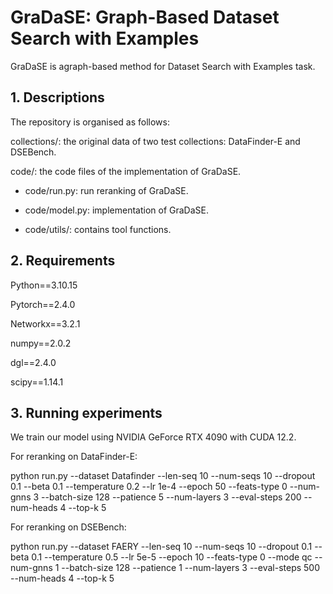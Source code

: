 # GraDaSE: Graph-Based Dataset Search with Examples

GraDaSE is agraph-based method for Dataset Search with Examples task.

[//]: # (We provide the implementaion of GraDaSE based on the official PyTorch implementation of HGB&#40;https://github.com/THUDM/HGB&#41;)

## 1. Descriptions
The repository is organised as follows:

collections/: the original data of two test collections: DataFinder-E and DSEBench.

code/: the code files of the implementation of GraDaSE.

- code/run.py: run reranking of GraDaSE.

- code/model.py: implementation of GraDaSE.

- code/utils/: contains tool functions.

## 2. Requirements
Python==3.10.15

Pytorch==2.4.0

Networkx==3.2.1

numpy==2.0.2

dgl==2.4.0

scipy==1.14.1

## 3. Running experiments
We train our model using NVIDIA GeForce RTX 4090 with CUDA 12.2.

For reranking on DataFinder-E:

python run.py --dataset Datafinder --len-seq 10 --num-seqs 10 --dropout 0.1 --beta 0.1 --temperature 0.2 --lr 1e-4 --epoch 50 --feats-type 0 --num-gnns 3 --batch-size 128 --patience 5 --num-layers 3 --eval-steps 200 --num-heads 4 --top-k 5

For reranking on DSEBench:

python run.py --dataset FAERY --len-seq 10 --num-seqs 10  --dropout 0.1 --beta 0.1 --temperature 0.5 --lr 5e-5 --epoch 10 --feats-type 0 --mode qc --num-gnns 1 --batch-size 128 --patience 1 --num-layers 3 --eval-steps 500 --num-heads 4 --top-k 5

